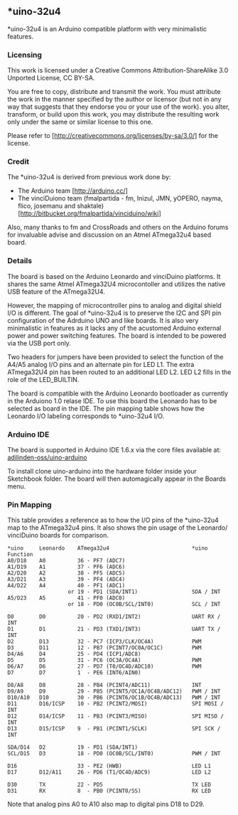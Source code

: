 ## \*uino-32u4

\*uino-32u4 is an Arduino compatible platform with very minimalistic features.

### Licensing

This work is licensed under a Creative Commons Attribution-ShareAlike 3.0 Unported License, CC BY-SA.

You are free to copy, distribute and transmit the work. You must attribute the work in the manner specified by the author or licensor (but not in any way that suggests that they endorse you or your use of the work). you alter, transform, or build upon this work, you may distribute the resulting work only under the same or similar license to this one.

Please refer to [http://creativecommons.org/licenses/by-sa/3.0/] for the license.

### Credit

The \*uino-32u4 is derived from previous work done by:

- The Arduino team [http://arduino.cc/]
- The vinciDuiono team (fmalpartida - fm, Inizul, JMN, yOPERO, nayma, flico, josemanu and shaktale) [http://bitbucket.org/fmalpartida/vinciduino/wiki]

Also, many thanks to fm and CrossRoads and others on the Arduino forums for invaluable advise and discussion on an Atmel ATmega32u4 based board.

### Details

The board is based on the Arduino Leonardo and vinciDuino platforms. It shares the same Atmel ATmega32U4 microcontoller and utilizes the native USB feature of the ATmega32U4.

However, the mapping of microcontroller pins to analog and digital shield I/O is different. The goal of \*uino-32u4 is to preserve the I2C and SPI pin configuration of the Adrduino UNO and like boards. It is also very minimalistic in features as it lacks any of the acustomed Arduino external power and power switching features. The board is intended to be powered via the USB port only.

Two headers for jumpers have been provided to select the function of the A4/A5 analog I/O pins and an alternate pin for LED L1. The extra ATmega32U4 pin has been routed to an additional LED L2. LED L2 fills in the role of the LED_BUILTIN.

The board is compatible with the Arduino Leonardo bootloader as currently in the Arduiono 1.0 relase IDE. To use this board the Leonardo has to be selected as board in the IDE. The pin mapping table shows how the Leonardo I/O labeling corresponds to \*uino-32u4 I/O.

### Arduino IDE

The board is supported in Arduino IDE 1.6.x via the core files available at: [adilinden-oss/uino-arduino](https://github.com/adilinden-oss/uino-arduino)

To install clone uino-arduino into the hardware folder inside your Sketchbook folder. The board will then automagically appear in the Boards menu.

### Pin Mapping

This table provides a reference as to how the I/O pins of the \*uino-32u4 map to the ATmega32u4 pins. It also shows the pin usage of the Leonardo/ vinciDuino boards for comparison.

```
*uino     Leonardo    ATmega32u4                          *uino Function
A0/D18    A0          36 - PF7 (ADC7)
A1/D19    A1          37 - PF6 (ADC6)
A2/D20    A2          38 - PF5 (ADC5)
A3/D21    A3          39 - PF4 (ADC4)
A4/D22    A4          40 - PF1 (ADC1) 
                   or 19 - PD1 (SDA/INT1)                 SDA / INT
A5/D23    A5          41 - PF0 (ADC0) 
                   or 18 - PD0 (OC0B/SCL/INT0)            SCL / INT

D0        D0          20 - PD2 (RXD1/INT2)                UART RX / INT
D1        D1          21 - PD3 (TXD1/INT3)                UART TX / INT
D2        D13         32 - PC7 (ICP3/CLK/OC4A)            PWM
D3        D11         12 - PB7 (PCINT7/OC0A/OC1C)         PWM
D4/A6     D4          25 - PD4 (ICP1/ADC8)
D5        D5          31 - PC6 (OC3A/OC4A)                PWM
D6/A7     D6          27 - PD7 (T0/OC4D/ADC10)            PWM
D7        D7          1  - PE6 (INT6/AIN0)

D8/A8     D8          28 - PB4 (PCINT4/ADC11)             INT
D9/A9     D9          29 - PB5 (PCINT5/OC1A/OC4B/ADC12)   PWM / INT
D10/A10   D10         30 - PB6 (PCINT6/OC1B/OC4B/ADC13)   PWM / INT
D11       D16/ICSP    10 - PB2 (PCINT2/MOSI)              SPI MOSI / INT
D12       D14/ICSP    11 - PB3 (PCINT3/MISO)              SPI MISO / INT
D13       D15/ICSP    9  - PB1 (PCINT1/SCLK)              SPI SCK / INT

SDA/D14   D2          19 - PD1 (SDA/INT1)
SCL/D15   D3          18 - PD0 (OC0B/SCL/INT0)            PWM / INT

D16                   33 - PE2 (HWB)                      LED L1
D17       D12/A11     26 - PD6 (T1/OC4D/ADC9)             LED L2

D30       TX          22 - PD5                            TX LED
D31       RX          8  - PB0 (PCINT0/SS)                RX LED
```

Note that analog pins A0 to A10 also map to digital pins D18 to D29.

